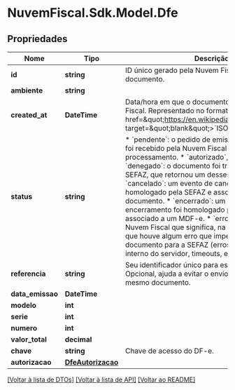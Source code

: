 # NuvemFiscal.Sdk.Model.Dfe

## Propriedades

Nome | Tipo | Descrição | Comentários
------------ | ------------- | ------------- | -------------
**id** | **string** | ID único gerado pela Nuvem Fiscal para este documento. | [optional] 
**ambiente** | **string** |  | [optional] 
**created_at** | **DateTime** | Data/hora em que o documento foi criado na Nuvem Fiscal. Representado no formato &lt;a href&#x3D;\&quot;https://en.wikipedia.org/wiki/ISO_8601\&quot; target&#x3D;\&quot;blank\&quot;&gt;&#x60;ISO 8601&#x60;&lt;/a&gt;. | [optional] 
**status** | **string** | * &#x60;pendente&#x60;: o pedido de emissão do documento foi recebido pela Nuvem Fiscal e está na fila de processamento.  * &#x60;autorizado&#x60;, &#x60;rejeitado&#x60; ou &#x60;denegado&#x60;: o documento foi transmitido para a SEFAZ, que retornou um desses status.  * &#x60;cancelado&#x60;: um evento de cancelamento foi homologado pela SEFAZ e associado ao documento.  * &#x60;encerrado&#x60;: um evento de encerramento foi homologado pela SEFAZ e associado a um MDF-e.  * &#x60;erro&#x60;: status próprio da Nuvem Fiscal que significa, na maioria das vezes, que houve algum erro que impediu a transmissão do documento para a SEFAZ (erros de validação, erros interno do servidor, timeouts, etc). | [optional] 
**referencia** | **string** | Seu identificador único para este documento. Opcional, ajuda a evitar o envio duplicado de um mesmo documento. | [optional] 
**data_emissao** | **DateTime** |  | [optional] 
**modelo** | **int** |  | [optional] 
**serie** | **int** |  | [optional] 
**numero** | **int** |  | [optional] 
**valor_total** | **decimal** |  | [optional] 
**chave** | **string** | Chave de acesso do DF-e. | [optional] 
**autorizacao** | [**DfeAutorizacao**](DfeAutorizacao.md) |  | [optional] 

[[Voltar à lista de DTOs]](../README.md#documentation-for-models) [[Voltar à lista de API]](../README.md#documentation-for-api-endpoints) [[Voltar ao README]](../README.md)

